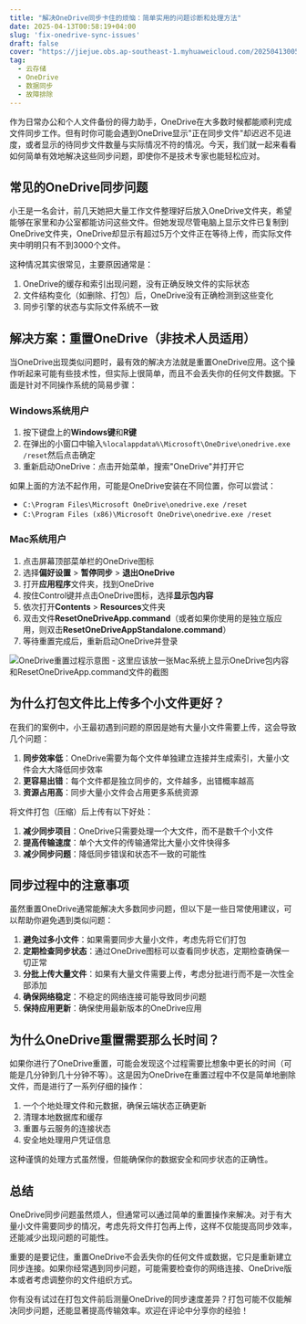 ```yaml
---
title: "解决OneDrive同步卡住的烦恼：简单实用的问题诊断和处理方法"
date: 2025-04-13T00:58:19+04:00
slug: 'fix-onedrive-sync-issues'
draft: false
cover: "https://jiejue.obs.ap-southeast-1.myhuaweicloud.com/20250413005908731.webp"
tag:
  - 云存储
  - OneDrive
  - 数据同步
  - 故障排除
---
```


作为日常办公和个人文件备份的得力助手，OneDrive在大多数时候都能顺利完成文件同步工作。但有时你可能会遇到OneDrive显示"正在同步文件"却迟迟不见进度，或者显示的待同步文件数量与实际情况不符的情况。今天，我们就一起来看看如何简单有效地解决这些同步问题，即使你不是技术专家也能轻松应对。

<!--more-->

## 常见的OneDrive同步问题

小王是一名会计，前几天她把大量工作文件整理好后放入OneDrive文件夹，希望能够在家里和办公室都能访问这些文件。但她发现尽管电脑上显示文件已复制到OneDrive文件夹，OneDrive却显示有超过5万个文件正在等待上传，而实际文件夹中明明只有不到3000个文件。

这种情况其实很常见，主要原因通常是：

1. OneDrive的缓存和索引出现问题，没有正确反映文件的实际状态
2. 文件结构变化（如删除、打包）后，OneDrive没有正确检测到这些变化
3. 同步引擎的状态与实际文件系统不一致

## 解决方案：重置OneDrive（非技术人员适用）

当OneDrive出现类似问题时，最有效的解决方法就是重置OneDrive应用。这个操作听起来可能有些技术性，但实际上很简单，而且不会丢失你的任何文件数据。下面是针对不同操作系统的简易步骤：

### Windows系统用户

1. 按下键盘上的**Windows键**和**R键**
2. 在弹出的小窗口中输入`%localappdata%\Microsoft\OneDrive\onedrive.exe /reset`然后点击确定
3. 重新启动OneDrive：点击开始菜单，搜索"OneDrive"并打开它

如果上面的方法不起作用，可能是OneDrive安装在不同位置，你可以尝试：
- `C:\Program Files\Microsoft OneDrive\onedrive.exe /reset`
- `C:\Program Files (x86)\Microsoft OneDrive\onedrive.exe /reset`

### Mac系统用户

1. 点击屏幕顶部菜单栏的OneDrive图标
2. 选择**偏好设置** > **暂停同步** > **退出OneDrive**
3. 打开**应用程序**文件夹，找到OneDrive
4. 按住Control键并点击OneDrive图标，选择**显示包内容**
5. 依次打开**Contents** > **Resources**文件夹
6. 双击文件**ResetOneDriveApp.command**（或者如果你使用的是独立版应用，则双击**ResetOneDriveAppStandalone.command**）
7. 等待重置完成后，重新启动OneDrive并登录

![OneDrive重置过程示意图 - 这里应该放一张Mac系统上显示OneDrive包内容和ResetOneDriveApp.command文件的截图](https://jiejue.obs.ap-southeast-1.myhuaweicloud.com/20250413010101151.webp)

## 为什么打包文件比上传多个小文件更好？

在我们的案例中，小王最初遇到问题的原因是她有大量小文件需要上传，这会导致几个问题：

1. **同步效率低**：OneDrive需要为每个文件单独建立连接并生成索引，大量小文件会大大降低同步效率
2. **更容易出错**：每个文件都是独立同步的，文件越多，出错概率越高
3. **资源占用高**：同步大量小文件会占用更多系统资源

将文件打包（压缩）后上传有以下好处：

1. **减少同步项目**：OneDrive只需要处理一个大文件，而不是数千个小文件
2. **提高传输速度**：单个大文件的传输通常比大量小文件快得多
3. **减少同步问题**：降低同步错误和状态不一致的可能性

## 同步过程中的注意事项

虽然重置OneDrive通常能解决大多数同步问题，但以下是一些日常使用建议，可以帮助你避免遇到类似问题：

1. **避免过多小文件**：如果需要同步大量小文件，考虑先将它们打包
2. **定期检查同步状态**：通过OneDrive图标可以查看同步状态，定期检查确保一切正常
3. **分批上传大量文件**：如果有大量文件需要上传，考虑分批进行而不是一次性全部添加
4. **确保网络稳定**：不稳定的网络连接可能导致同步问题
5. **保持应用更新**：确保使用最新版本的OneDrive应用

## 为什么OneDrive重置需要那么长时间？

如果你进行了OneDrive重置，可能会发现这个过程需要比想象中更长的时间（可能是几分钟到几十分钟不等）。这是因为OneDrive在重置过程中不仅是简单地删除文件，而是进行了一系列仔细的操作：

1. 一个个地处理文件和元数据，确保云端状态正确更新
2. 清理本地数据库和缓存
3. 重置与云服务的连接状态
4. 安全地处理用户凭证信息

这种谨慎的处理方式虽然慢，但能确保你的数据安全和同步状态的正确性。

## 总结

OneDrive同步问题虽然烦人，但通常可以通过简单的重置操作来解决。对于有大量小文件需要同步的情况，考虑先将文件打包再上传，这样不仅能提高同步效率，还能减少出现问题的可能性。

重要的是要记住，重置OneDrive不会丢失你的任何文件或数据，它只是重新建立同步连接。如果你经常遇到同步问题，可能需要检查你的网络连接、OneDrive版本或者考虑调整你的文件组织方式。

你有没有试过在打包文件前后测量OneDrive的同步速度差异？打包可能不仅能解决同步问题，还能显著提高传输效率。欢迎在评论中分享你的经验！
